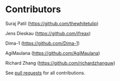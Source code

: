 # Contributors

Suraj Patil (https://github.com/thewhitetulip)

Jens Dieskau (https://github.com/jfreax)

Dima-1 (https://github.com/Dima-1)

AgiMaulana (https://github.com/AgiMaulana)

Richard Zhang (https://github.com/richardzhanguw)

See [pull requests](https://github.com/federicoiosue/Omni-Notes/pulls?q=is%3Aclosed) for all contributions.
